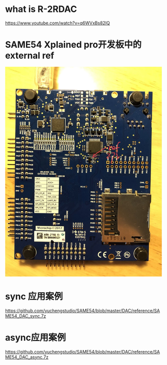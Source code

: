 # what is R-2RDAC
https://www.youtube.com/watch?v=q6WVxBs82IQ

# SAME54 Xplained pro开发板中的 external ref
![image](https://github.com/yuchengstudio/SAME54/blob/master/DAC/reference/DAC_userguider_001.jpg)

# sync 应用案例
https://github.com/yuchengstudio/SAME54/blob/master/DAC/reference/SAME54_DAC_sync.7z

# async应用案例
https://github.com/yuchengstudio/SAME54/blob/master/DAC/reference/SAME54_DAC_async.7z




